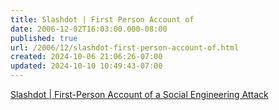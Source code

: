 ```yaml
---
title: Slashdot | First Person Account of
date: 2006-12-02T16:03:00.000-08:00
published: true
url: /2006/12/slashdot-first-person-account-of.html
created: 2024-10-06 21:06:26-07:00
updated: 2024-10-10 10:49:43-07:00
---
```


  
  
[Slashdot | First-Person Account of a Social Engineering Attack](http://it.slashdot.org/article.pl?sid=06/11/30/1651255)